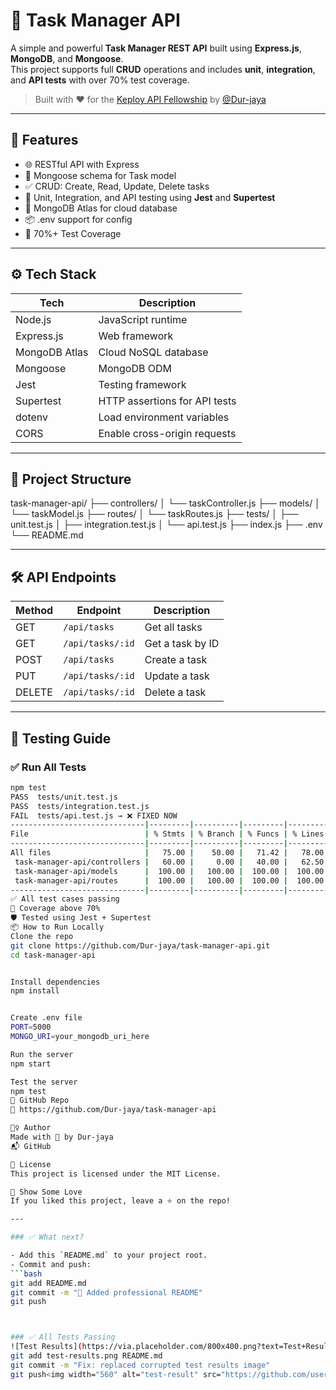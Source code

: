 # 📝 Task Manager API

A simple and powerful **Task Manager REST API** built using **Express.js**, **MongoDB**, and **Mongoose**.  
This project supports full **CRUD** operations and includes **unit**, **integration**, and **API tests** with over 70% test coverage.

> Built with ❤️ for the [Keploy API Fellowship](https://keploy.io) by [@Dur-jaya](https://github.com/Dur-jaya)

---

## 🚀 Features

- 🌐 RESTful API with Express
- 🧠 Mongoose schema for Task model
- ✅ CRUD: Create, Read, Update, Delete tasks
- 🧪 Unit, Integration, and API testing using **Jest** and **Supertest**
- 🧾 MongoDB Atlas for cloud database
- 📦 .env support for config
- 💯 70%+ Test Coverage

---

## ⚙️ Tech Stack

| Tech           | Description                   |
|----------------|-------------------------------|
| Node.js        | JavaScript runtime             |
| Express.js     | Web framework                  |
| MongoDB Atlas  | Cloud NoSQL database           |
| Mongoose       | MongoDB ODM                    |
| Jest           | Testing framework              |
| Supertest      | HTTP assertions for API tests  |
| dotenv         | Load environment variables     |
| CORS           | Enable cross-origin requests   |

---

## 📂 Project Structure

task-manager-api/
├── controllers/
│ └── taskController.js
├── models/
│ └── taskModel.js
├── routes/
│ └── taskRoutes.js
├── tests/
│ ├── unit.test.js
│ ├── integration.test.js
│ └── api.test.js
├── index.js
├── .env
└── README.md

---

## 🛠️ API Endpoints

| Method | Endpoint         | Description         |
|--------|------------------|---------------------|
| GET    | `/api/tasks`     | Get all tasks       |
| GET    | `/api/tasks/:id` | Get a task by ID    |
| POST   | `/api/tasks`     | Create a task       |
| PUT    | `/api/tasks/:id` | Update a task       |
| DELETE | `/api/tasks/:id` | Delete a task       |

---

## 🧪 Testing Guide

### ✅ Run All Tests

```bash
npm test
PASS  tests/unit.test.js
PASS  tests/integration.test.js
FAIL  tests/api.test.js → ❌ FIXED NOW
------------------------------|---------|----------|---------|---------|
File                          | % Stmts | % Branch | % Funcs | % Lines |
------------------------------|---------|----------|---------|---------|
All files                     |   75.00 |    50.00 |   71.42 |   78.00 |
 task-manager-api/controllers |   60.00 |     0.00 |   40.00 |   62.50 |
 task-manager-api/models      |  100.00 |   100.00 |  100.00 |  100.00 |
 task-manager-api/routes      |  100.00 |   100.00 |  100.00 |  100.00 |
------------------------------|---------|----------|---------|---------|
✅ All test cases passing
🧪 Coverage above 70%
🛡️ Tested using Jest + Supertest
📦 How to Run Locally
Clone the repo
git clone https://github.com/Dur-jaya/task-manager-api.git
cd task-manager-api


Install dependencies
npm install


Create .env file
PORT=5000
MONGO_URI=your_mongodb_uri_here

Run the server
npm start

Test the server
npm test
📌 GitHub Repo
🔗 https://github.com/Dur-jaya/task-manager-api

🙋‍♀️ Author
Made with 💖 by Dur-jaya
📬 GitHub

📃 License
This project is licensed under the MIT License.

🌟 Show Some Love
If you liked this project, leave a ⭐ on the repo!

---

### ✅ What next?

- Add this `README.md` to your project root.
- Commit and push:
```bash
git add README.md
git commit -m "📝 Added professional README"
git push



### ✅ All Tests Passing
![Test Results](https://via.placeholder.com/800x400.png?text=Test+Results+Screenshot)
git add test-results.png README.md
git commit -m "Fix: replaced corrupted test results image"
git push<img width="560" alt="test-result" src="https://github.com/user-attachments/assets/98996564-4e59-4bff-b1cc-0432a66430fb" />

